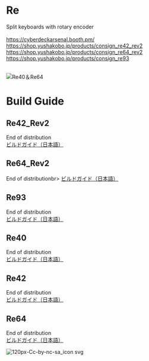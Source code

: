 # Re
Split keyboards with rotary encoder<br>
<br>
https://cyberdeckarsenal.booth.pm/<br>
https://shop.yushakobo.jp/products/consign_re42_rev2<br>
https://shop.yushakobo.jp/products/consign_re64_rev2<br>
https://shop.yushakobo.jp/products/consign_re93<br>
<br>

![Re40＆Re64](https://user-images.githubusercontent.com/58157342/89754003-38164080-db15-11ea-95b6-936866eccc6a.JPG)

# Build Guide

## Re42_Rev2
End of distribution<br>
[ビルドガイド（日本語）](Re42/Documents/rev2_buildguide_v1.0.md)
## Re64_Rev2
End of distributionbr>
[ビルドガイド（日本語）](Re64/Documents/rev2_buildguide_v1.0.md)
## Re93
End of distribution<br>
[ビルドガイド（日本語）](Re93/Documents/buildguide_v1.0.md)
## Re40
End of distribution<br>
[ビルドガイド（日本語）](Re40/Documents/buildguide_v1.0.md)
## Re42
End of distribution<br>
[ビルドガイド（日本語）](Re42/Documents/buildguide_v1.0.md)
## Re64
End of distribution<br>
[ビルドガイド（日本語）](Re64/Documents/buildguide_v1.0.md)

![120px-Cc-by-nc-sa_icon svg](https://user-images.githubusercontent.com/58157342/87903527-24883480-ca97-11ea-86a5-e6abcf258247.png)

